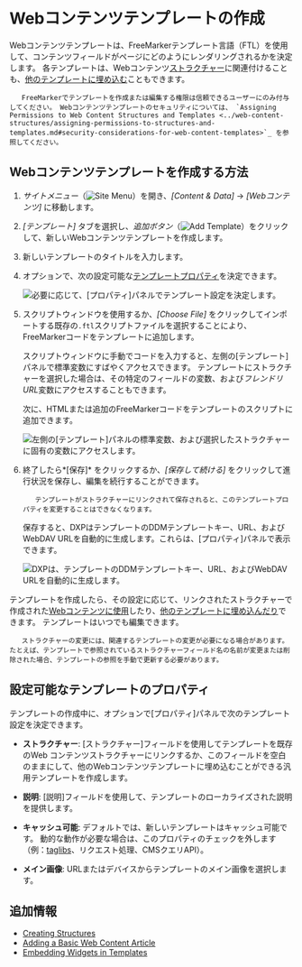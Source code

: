# Webコンテンツテンプレートの作成

Webコンテンツテンプレートは、FreeMarkerテンプレート言語（FTL）を使用して、コンテンツフィールドがページにどのようにレンダリングされるかを決定します。 各テンプレートは、Webコンテンツ[ストラクチャー](../web-content-structures/creating-structures.md)に関連付けることも、[他のテンプレートに埋め込む](./embedding-widgets-in-templates.md#embedding-other-templates)こともできます。

``` important::
   FreeMarkerでテンプレートを作成または編集する権限は信頼できるユーザーにのみ付与してください。 Webコンテンツテンプレートのセキュリティについては、 `Assigning Permissions to Web Content Structures and Templates <../web-content-structures/assigning-permissions-to-structures-and-templates.md#security-considerations-for-web-content-templates>`_ を参照してください。
```

## Webコンテンツテンプレートを作成する方法

1.  *サイトメニュー*（![Site Menu](./../../../images/icon-menu.png)）を開き、*[Content & Data]* → *[Webコンテンツ]* に移動します。

2.  *[テンプレート]* タブを選択し、*追加ボタン*（![Add Template](../../../images/icon-add.png)）をクリックして、新しいWebコンテンツテンプレートを作成します。

3.  新しいテンプレートのタイトルを入力します。

4.  オプションで、次の設定可能な[テンプレートプロパティ](#configurable-template-properties)を決定できます。

    ![必要に応じて、[プロパティ]パネルでテンプレート設定を決定します。](./creating-web-content-templates/images/01.png)

5.  スクリプトウィンドウを使用するか、*[Choose File]* をクリックしてインポートする既存の`.ftl`スクリプトファイルを選択することにより、FreeMarkerコードをテンプレートに追加します。

    スクリプトウィンドウに手動でコードを入力すると、左側の[テンプレート]パネルで標準変数にすばやくアクセスできます。 テンプレートにストラクチャーを選択した場合は、その特定のフィールドの変数、および*フレンドリURL*変数にアクセスすることもできます。

    次に、HTMLまたは追加のFreeMarkerコードをテンプレートのスクリプトに追加できます。

    ![左側の[テンプレート]パネルの標準変数、および選択したストラクチャーに固有の変数にアクセスします。](./creating-web-content-templates/images/02.png)

6.  終了したら*[保存]* をクリックするか、*[保存して続ける]* をクリックして進行状況を保存し、編集を続行することができます。

    ``` important::
       テンプレートがストラクチャーにリンクされて保存されると、このテンプレートプロパティを変更することはできなくなります。
    ```

    保存すると、DXPはテンプレートのDDMテンプレートキー、URL、およびWebDAV URLを自動的に生成します。これらは、[プロパティ]パネルで表示できます。

    ![DXPは、テンプレートのDDMテンプレートキー、URL、およびWebDAV URLを自動的に生成します。](./creating-web-content-templates/images/03.png)

テンプレートを作成したら、その設定に応じて、リンクされたストラクチャーで作成された[Webコンテンツに使用](../web-content-articles/adding-a-basic-web-content-article.md)したり、[他のテンプレートに埋め込んだり](./embedding-widgets-in-templates.md#embedding-other-templates)できます。 テンプレートはいつでも編集できます。

``` note::
   ストラクチャーの変更には、関連するテンプレートの変更が必要になる場合があります。 たとえば、テンプレートで参照されているストラクチャーフィールド名の名前が変更または削除された場合、テンプレートの参照を手動で更新する必要があります。
```

## 設定可能なテンプレートのプロパティ

テンプレートの作成中に、オプションで[プロパティ]パネルで次のテンプレート設定を決定できます。

  - **ストラクチャー**: [ストラクチャー]フィールドを使用してテンプレートを既存のWeb コンテンツストラクチャーにリンクするか、このフィールドを空白のままにして、他のWebコンテンツテンプレートに埋め込むことができる汎用テンプレートを作成します。

  - **説明**: [説明]フィールドを使用して、テンプレートのローカライズされた説明を提供します。

  - **キャッシュ可能**: デフォルトでは、新しいテンプレートはキャッシュ可能です。 動的な動作が必要な場合は、このプロパティのチェックを外します（例：[taglibs](./using-taglibs-in-templates.md)、リクエスト処理、CMSクエリAPI）。

  - **メイン画像**: URLまたはデバイスからテンプレートのメイン画像を選択します。

## 追加情報

  - [Creating Structures](../web-content-structures/creating-structures.md)
  - [Adding a Basic Web Content Article](../web-content-articles/adding-a-basic-web-content-article.md)
  - [Embedding Widgets in Templates](./embedding-widgets-in-templates.md)
